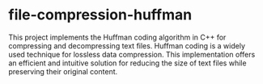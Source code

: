 # file-compression-huffman
This project implements the Huffman coding algorithm in C++ for compressing and decompressing text files. Huffman coding is a widely used technique for lossless data compression. This implementation offers an efficient and intuitive solution for reducing the size of text files while preserving their original content.
